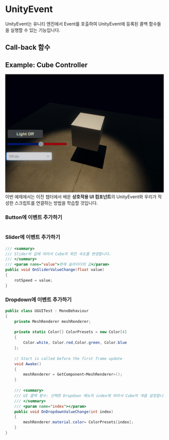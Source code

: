 #	UnityEvent
UnityEvent는 유니티 엔진에서 Event를 호출하여 UnityEvent에 등록된 콜백 함수들을 실행할 수 있는 기능입니다.  

## Call-back 함수


## Example: Cube Controller
![](images/Example_Intro.PNG)
이번 예제에서는 이전 챕터에서 배운 **상호작용 UI 컴포넌트**의 UnityEvent와 우리가 작성한 스크립트를 연결하는 방법을 학습할 것입니다.



### Button에 이벤트 추가하기



```cs


```

### Slider에 이벤트 추가하기

```cs
/// <summary>
/// Slider의 값에 따라서 Cube의 회전 속도를 변경합니다.
/// </summary>
/// <param name="value">현재 슬라이더의 값</param>
public void OnSliderValueChange(float value)
{
    rotSpeed = value;
}

```

### Dropdown에 이벤트 추가하기
```cs
public class UGUITest : MonoBehaviour
{
    private MeshRenderer meshRenderer;

    private static Color[] ColorPresets = new Color[4]
    {
        Color.white, Color.red,Color.green, Color.blue
    };

    // Start is called before the first frame update
    void Awake()
    {
        meshRenderer = GetComponent<MeshRenderer>();
    }

    /// <summary>
    /// UI 콜백 함수: 선택한 Dropdown 메뉴의 index에 따라서 Cube의 색을 설정합니다.
    /// </summary>
    /// <param name="index"></param>
    public void OnDropdownValueChange(int index)
    {
        meshRenderer.material.color= ColorPresets[index];
    }
}


```
